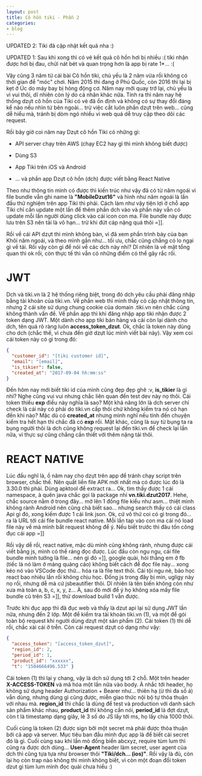 ```yaml
---
layout: post
title: Cô hồn tiki - Phần 2
categories:
- blog
---
```


UPDATED 2: Tiki đã cập nhật kết quả nha :) 

UPDATED 1: Sau khi xong thì có vẻ kết quả cô hồn hơi bị nhiều :( tiki nhận được hơi bị đau, chửi nát bét và quan trọng hơn là app bị rate 1*... :( 

Vậy cũng 3 năm từ cái bài Cô hồn tiki, chủ yếu là 2 năm vừa rồi không có thời gian để "móc" chơi. Năm 2015 thì đang ở Phú Quốc, còn 2016 thì lại bị kẹt ở Úc do máy bay bị hỏng động cơ. Năm nay mới quay trở lại, chủ yếu là vì vui thôi, dĩ nhiên còn lý do cá nhân khác nữa. Tính ra thì năm nay hệ thống dzựt cô hồn của Tiki có vẻ đã ổn định và không có sự thay đổi đáng kể nào nếu nhìn từ bên ngoài... trừ việc cắt luôn phần dzựt trên web... cũng dễ hiểu mà, tránh bị dòm ngó nhiều vì web quá dễ truy cập theo dõi các request.

Rồi bây giờ coi năm nay Dzựt cô hồn Tiki có những gì:

- API server chạy trên AWS (chạy EC2 hay gì thì mình không biết được)

- Dùng S3

- App Tiki trên iOS và Android

- ... và phần app Dzựt cô hồn (dch) được viết bằng React Native

Theo như thông tin mình có được thì kiến trúc như vậy đã có từ năm ngoái vì file bundle vẫn ghi name là **"MobileDzut16"** và hình như năm ngoái là lần đầu thử nghiệm trên app Tiki thì phải. Cách làm như vậy tiện lợi ở chỗ app Tiki chỉ cần update một lần để thêm phần dch vào và phần này vẫn có update mỗi lần người dùng click vào cái icon con ma. File bundle này được lưu trên S3 nên tải là vô hạn... trừ khi đứt cáp nặng quá thôi =]].

Rồi về cái API dzựt thì mình không bàn, vì đã xem phần trình bày của bạn Khôi năm ngoái, và theo mình gần như... tối ưu, chắc cũng chẳng có lo ngại gì về tải. Rồi vậy còn gì để nói về các dch này nhỉ? Dĩ nhiên là về mặt tổng quan thì ok rồi, còn thực tế thì vẫn có những điểm có thể gây rắc rối.

JWT
===

Dch và tiki.vn là 2 hệ thống riêng biệt, trong đó dch yêu cầu phải đăng nhập bằng tài khoản của tiki.vn. Về phần web thì mình thấy có cập nhật thông tin, nhưng 2 cái site sử dụng chung cookie của domain .tiki.vn nên chắc cũng không thành vấn đề. Về phần app thì khi đăng nhập app tiki nhận được 2 token dạng JWT. Một dành cho app tiki bán hàng và cái còn lại dành cho dch, tên quá rõ ràng luôn **access\_token\_dzut**. Ok, chắc là token này dùng cho dch (chắc thế, vì chưa đến giờ dzựt lúc mình viết bài này). Vậy xem coi cái token này có gì trong đó:

```json
{
  "customer_id": "[tiki customer id]",
  "email": "[email]",
  "is_tikier": false,
  "created_at": "2017-09-04 hh:mm:ss"
}
```

Đến hôm nay mới biết tiki id của mình cũng đẹp đẹp ghê :v, **is\_tikier** là gì nhỉ? Nghe cũng vui vui nhưng chắc liên quan đến test dev này nọ thôi. Cái token thiếu **exp** điều này nghĩa là sao? Một khả năng lớn là dch server chỉ check là cái này có phải do tiki.vn cấp thôi chứ không kiểm tra nó có hạn đến khi nào? Mặc dù có **created\_at** nhưng mình nghĩ nếu tính đến chuyện kiểm tra hết hạn thì chắc đã có **exp** rồi. Mặt khác, cũng là suy từ bụng ta ra bụng người thôi là dch cũng không request lại đến tiki.vn để check lại lần nữa, vì thực sự cũng chẳng cần thiết với thêm nặng tải thôi.

REACT NATIVE
============

Lúc đầu nghĩ là, ồ năm nay cho dzựt trên app để tránh chạy script trên browser, chắc thế. Nên quất liền file APK mới nhất mà có được lúc đó là 3.30.0 thì phải. Dùng apktool để extract ra... Ok, tìm thấy được 1 cái namespace, à quên java chắc gọi là package nhỉ **vn.tiki.dzut2017**. Hehe, chắc source nằm ở trong đây... mở lên 1 đống file kiểu như asm... thiệt mình không rành Android nên cũng chả biết sao... nhưng search thấy có cái class Api gì đó, xong kiếm được 1 cái link json. Ok, cứ vô thử coi có gì trong đó... ra là URL tới cái file bundle react native. Mỗi lần tap vào con ma cái nó load file này về mà mình bắt request không để ý. Nếu biết trước thì đâu tốn công đục cái app =]]

Rồi vậy dễ rồi, react native, mặc dù mình cũng không rành, nhưng được cái viết bằng js, mình có thể ráng đọc được. Lúc đầu còn ngu ngu, cái file bundle mình tưởng là file... nén gì đó =]], google quài, hỏi thằng em ở fb (tiếc là nó làm ở mảng quảng cáo) không biết cách để đọc file này... xong kéo nó vào VSCode đọc thử... hóa ra là file text thôi. Cái tội ngu nè, bảo học react bao nhiêu lần rồi không chịu học. Đống js trong đây bị min, ugligy này nọ rồi, nhưng dễ mà cứ jsbeautifier thôi. Dĩ nhiên là tên biến không còn như xưa mà toàn a, b, c, x, y, z... À, sau đó mới để ý họ không xóa mấy file bundle cũ trên S3 =]], thử download build 1 vẫn được. 

Trước khi đục app thì đã đục web và thấy là dzut api lại sử dụng JWT lần nữa, nhưng đến 2 lớp. Một để kiểm tra tài khoản tiki.vn (1), và một để gói toàn bộ request khi người dùng dzựt một sản phẩm (2). Cái token (1) thì dễ rồi, chắc xài cái ở trễn. Còn cái request dzựt có dạng như vậy:

```json
{ 
  "access_token": "[access_token_dzut]",
  "region_id": 2,
  "period_id": 1,
  "product_id": "xxxxxx",
  "t": "1504666496.533" }
```

Cái token (1) thì lại y chang, vậy là dch sử dụng tới 2 chỗ. Một trên header **X-ACCESS-TOKEN** và mã hóa một lần nữa vào body. À nhắc tới header, họ không sử dụng header Authorization + Bearer như... thiên hạ (ừ thì đa số á) vẫn dùng, nhưng dùng gì cũng được, miễn giao thức nội bộ tự thỏa thuận với nhau mà. **region\_id** thì chắc là dùng để test và production với danh sách sản phẩm khác nhau, **product\_id** thì không cần nói, **period\_id** là đợt dzựt, còn t là timestamp dạng giây, lẻ 3 số do JS lấy tới ms, họ lấy chia 1000 thôi.

Cuối cùng là token (2) được sign bởi một secret mà phải được thỏa thuận bởi cả app và server. Mục tiêu ban đầu mình đục app là để biết cái secret đó là gì. Cuối cùng sau khi lần mò đống biến abcxyz, require tùm lum thì cũng ra được dch dùng... **User-Agent** header làm secret, user agent của dch thì cũng tựa tựa như browser thôi **"Tiki/dch... (ios)"**. Rồi vậy là đủ, còn lại họ còn trap nào không thì mình không biết, vì còn một đoạn đổi token dzut gì tùm lum mình đọc quài chưa hiểu :)

